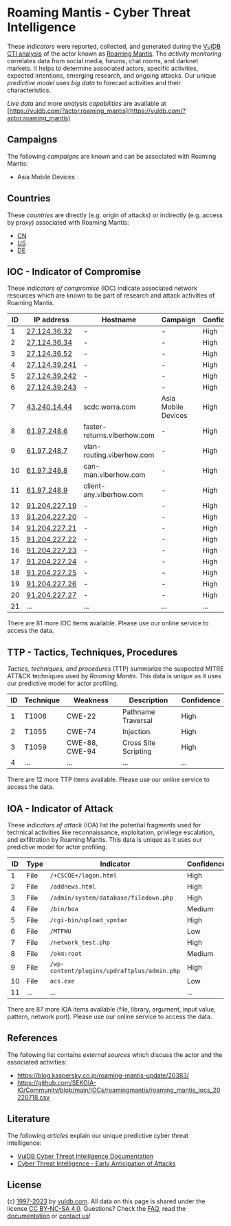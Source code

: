 # Roaming Mantis - Cyber Threat Intelligence

These _indicators_ were reported, collected, and generated during the [VulDB CTI analysis](https://vuldb.com/?kb.cti) of the actor known as [Roaming Mantis](https://vuldb.com/?actor.roaming_mantis). The _activity monitoring_ correlates data from social media, forums, chat rooms, and darknet markets. It helps to determine associated actors, specific activities, expected intentions, emerging research, and ongoing attacks. Our unique _predictive model_ uses _big data_ to forecast activities and their characteristics.

_Live data_ and more _analysis capabilities_ are available at [https://vuldb.com/?actor.roaming_mantis](https://vuldb.com/?actor.roaming_mantis)

## Campaigns

The following _campaigns_ are known and can be associated with Roaming Mantis:

* Asia Mobile Devices

## Countries

These _countries_ are directly (e.g. origin of attacks) or indirectly (e.g. access by proxy) associated with Roaming Mantis:

* [CN](https://vuldb.com/?country.cn)
* [US](https://vuldb.com/?country.us)
* [DE](https://vuldb.com/?country.de)

## IOC - Indicator of Compromise

These _indicators of compromise_ (IOC) indicate associated network resources which are known to be part of research and attack activities of Roaming Mantis.

ID | IP address | Hostname | Campaign | Confidence
-- | ---------- | -------- | -------- | ----------
1 | [27.124.36.32](https://vuldb.com/?ip.27.124.36.32) | - | - | High
2 | [27.124.36.34](https://vuldb.com/?ip.27.124.36.34) | - | - | High
3 | [27.124.36.52](https://vuldb.com/?ip.27.124.36.52) | - | - | High
4 | [27.124.39.241](https://vuldb.com/?ip.27.124.39.241) | - | - | High
5 | [27.124.39.242](https://vuldb.com/?ip.27.124.39.242) | - | - | High
6 | [27.124.39.243](https://vuldb.com/?ip.27.124.39.243) | - | - | High
7 | [43.240.14.44](https://vuldb.com/?ip.43.240.14.44) | scdc.worra.com | Asia Mobile Devices | High
8 | [61.97.248.6](https://vuldb.com/?ip.61.97.248.6) | faster-returns.viberhow.com | - | High
9 | [61.97.248.7](https://vuldb.com/?ip.61.97.248.7) | vlan-routing.viberhow.com | - | High
10 | [61.97.248.8](https://vuldb.com/?ip.61.97.248.8) | can-man.viberhow.com | - | High
11 | [61.97.248.9](https://vuldb.com/?ip.61.97.248.9) | client-any.viberhow.com | - | High
12 | [91.204.227.19](https://vuldb.com/?ip.91.204.227.19) | - | - | High
13 | [91.204.227.20](https://vuldb.com/?ip.91.204.227.20) | - | - | High
14 | [91.204.227.21](https://vuldb.com/?ip.91.204.227.21) | - | - | High
15 | [91.204.227.22](https://vuldb.com/?ip.91.204.227.22) | - | - | High
16 | [91.204.227.23](https://vuldb.com/?ip.91.204.227.23) | - | - | High
17 | [91.204.227.24](https://vuldb.com/?ip.91.204.227.24) | - | - | High
18 | [91.204.227.25](https://vuldb.com/?ip.91.204.227.25) | - | - | High
19 | [91.204.227.26](https://vuldb.com/?ip.91.204.227.26) | - | - | High
20 | [91.204.227.27](https://vuldb.com/?ip.91.204.227.27) | - | - | High
21 | ... | ... | ... | ...

There are 81 more IOC items available. Please use our online service to access the data.

## TTP - Tactics, Techniques, Procedures

_Tactics, techniques, and procedures_ (TTP) summarize the suspected MITRE ATT&CK techniques used by _Roaming Mantis_. This data is unique as it uses our predictive model for actor profiling.

ID | Technique | Weakness | Description | Confidence
-- | --------- | -------- | ----------- | ----------
1 | T1006 | CWE-22 | Pathname Traversal | High
2 | T1055 | CWE-74 | Injection | High
3 | T1059 | CWE-88, CWE-94 | Cross Site Scripting | High
4 | ... | ... | ... | ...

There are 12 more TTP items available. Please use our online service to access the data.

## IOA - Indicator of Attack

These _indicators of attack_ (IOA) list the potential fragments used for technical activities like reconnaissance, exploitation, privilege escalation, and exfiltration by Roaming Mantis. This data is unique as it uses our predictive model for actor profiling.

ID | Type | Indicator | Confidence
-- | ---- | --------- | ----------
1 | File | `/+CSCOE+/logon.html` | High
2 | File | `/addnews.html` | High
3 | File | `/admin/system/database/filedown.php` | High
4 | File | `/bin/boa` | Medium
5 | File | `/cgi-bin/upload_vpntar` | High
6 | File | `/MTFWU` | Low
7 | File | `/network_test.php` | High
8 | File | `/okm:root` | Medium
9 | File | `/wp-content/plugins/updraftplus/admin.php` | High
10 | File | `acs.exe` | Low
11 | ... | ... | ...

There are 87 more IOA items available (file, library, argument, input value, pattern, network port). Please use our online service to access the data.

## References

The following list contains _external sources_ which discuss the actor and the associated activities:

* https://blog.kaspersky.co.jp/roaming-mantis-update/20383/
* https://github.com/SEKOIA-IO/Community/blob/main/IOCs/roamingmantis/roaming_mantis_iocs_20220718.csv

## Literature

The following _articles_ explain our unique predictive cyber threat intelligence:

* [VulDB Cyber Threat Intelligence Documentation](https://vuldb.com/?kb.cti)
* [Cyber Threat Intelligence - Early Anticipation of Attacks](https://www.scip.ch/en/?labs.20201022)

## License

(c) [1997-2023](https://vuldb.com/?kb.changelog) by [vuldb.com](https://vuldb.com/?kb.about). All data on this page is shared under the license [CC BY-NC-SA 4.0](https://creativecommons.org/licenses/by-nc-sa/4.0/). Questions? Check the [FAQ](https://vuldb.com/?kb.faq), read the [documentation](https://vuldb.com/?kb) or [contact us](https://vuldb.com/?contact)!
